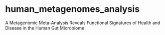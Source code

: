 # human_metagenomes_analysis
A Metagenomic Meta-Analysis Reveals Functional Signatures of Health and Disease in the Human Gut Microbiome

